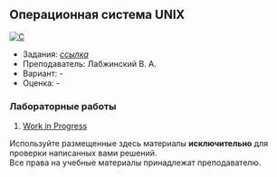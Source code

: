 ## Операционная система UNIX

[![C](https://img.shields.io/badge/C-7B8794?style=for-the-badge&logo=c&logoColor=white)](#)

- Задания: <a href = "https://drive.google.com/drive/folders/106zvbC-ZRDUKFEU5uoPrg_19uW6hG-gJ">*ссылка*</a>
- Преподаватель: Лабжинский В. А.
- Вариант: - 
- Оценка: -

### Лабораторные работы
 1. [Work in Progress](google.com)<br>

Используйте размещенные здесь материалы **исключительно** для проверки написанных вами решений.<br>
Все права на учебные материалы принадлежат преподавателю.